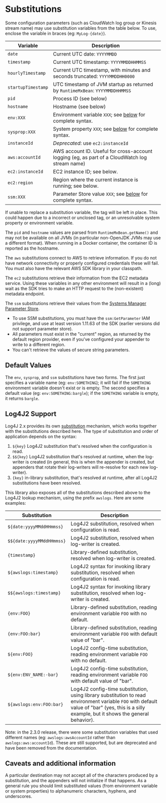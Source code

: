 # Substitutions

Some configuration parameters (such as CloudWatch log group or Kinesis stream name) may use
substitution variables from the table below. To use, enclose the variable in braces (eg:
`MyLog-{date}`).


Variable            | Description
--------------------|----------------------------------------------------------------
`date`              | Current UTC date: `YYYYMMDD`
`timestamp`         | Current UTC timestamp: `YYYYMMDDHHMMSS`
`hourlyTimestamp`   | Current UTC timestamp, with minutes and seconds truncated: `YYYYMMDDHH0000`
`startupTimestamp`  | UTC timestamp of JVM startup as returned by `RuntimeMxBean`: `YYYYMMDDHHMMSS`
`pid`               | Process ID (see below)
`hostname`          | Hostname (see below)
`env:XXX`           | Environment variable `XXX`; see [below](#default-values) for complete syntax.
`sysprop:XXX`       | System property `XXX`; see [below](#default-values) for complete syntax.
`instanceId`        | _Deprecated_: use `ec2:instanceId`
`aws:accountId`     | AWS account ID. Useful for cross-account logging (eg, as part of a CloudWatch log stream name)
`ec2:instanceId`    | EC2 instance ID; see below.
`ec2:region`        | Region where the current instance is running; see below.
`ssm:XXX`           | Parameter Store value `XXX`; see [below](#default-values) for complete syntax.

If unable to replace a substitution variable, the tag will be left in place. This could happen due
to a incorrect or unclosed tag, or an unresolvable system property or environment variable.

The `pid` and `hostname` values are parsed from `RuntimeMxBean.getName()` and may not be available
on all JVMs (in particular non-OpenJDK JVMs may use a different format). When running in a Docker
container, the container ID is reported as the hostname.

The `aws` substitutions connect to AWS to retrieve information. If you do not have network
connectivity or properly configured credentials these will fail. You must also have the relevant
AWS SDK library in your classpath.

The `ec2` substitutions retrieve their information from the EC2 metadata service. Using these
variables in any other environment will result in a (long) wait as the SDK tries to make an HTTP
request to the (non-existent) metadata endpoint.

The `ssm` substitutions retrieve their values from the [Systems Manager Parameter
Store](https://docs.aws.amazon.com/systems-manager/latest/userguide/systems-manager-parameter-store.html).

* To use SSM substitutions, you must have the `ssm:GetParameter` IAM privilege, and use
  at least version 1.11.63 of the SDK (earlier versions did not support parameter store).
* All parameters must exist in the "current" region, as returned by the default region
  provider, even if you've configured your appender to write to a different region.
* You can't retrieve the values of secure string parameters.


## Default Values

The `env`, `sysprop`, and `ssm` substitutions have two forms. The first just specifies a
variable name (eg: `env:SOMETHING`); it will fail if the `SOMETHING` environment variable
doesn't exist or is empty. The second specifies a default value (eg: `env:SOMETHING:bargle`);
if the `SOMETHING` variable is empty, it returns `bargle`.


## Log4J2 Support

Log4J 2.x provides its own [substitution](https://logging.apache.org/log4j/2.x/manual/configuration.html#PropertySubstitution)
mechanism, which works together with the substitutions described here. The type of substitution
and order of application depends on the syntax:

1. `${key}` Log4J2 substitution that's resolved when the configuration is read.
2. `$${key}` Log4J2 substitution that's resolved at runtime, when the log-writer
   is created (in general, this is when the appender is created, but appenders
   that rotate their log-writers will re-resolve for each new log-writer).
3. `{key}` in-library substitution, that's resolved at runtime, after all Log4J2
   substitutions have been resolved.

This library also exposes all of the substitutions described above to the Log4J2
lookup mechanism, using the prefix `awslogs`. Here are some examples:

Substitution                | Description
----------------------------|----------------------------------------------------------------
`${date:yyyyMMddHHmmss}`    | Log4J2 substitution, resolved when configuration is read.
`$${date:yyyyMMddHHmmss}`   | Log4J2 substitution, resolved when log-writer is created.
`{timestamp}`               | Library-defined substitution, resolved when log-writer is created.
`${awslogs:timestamp}`      | Log4J2 syntax for invoking library substitution, resolved when configuration is read.
`$${awslogs:timestamp}`     | Log4J2 syntax for invoking library substitution, resolved when log-writer is created.
`{env:FOO}`                 | Library-defined substitution, reading environment variable `FOO` with no default.
`{env:FOO:bar}`             | Library-defined substitution, reading environment variable `FOO` with default value of "bar".
`${env:FOO}`                | Log4J2 config-time substitution, reading environment variable `FOO` with no default.
`${env:ENV_NAME:-bar}`      | Log4J2 config-time substitution, reading environment variable `FOO` with default value of "bar".
`${awslogs:env:FOO:bar}`    | Log4J2 config-time substitution, using library substitution to read environment variable `FOO` with default value of "bar" (yes, this is a silly example, but it shows the general behavior).

Note: in the 2.3.0 release, there were some substitution variables that used different names
(eg: `awslogs:awsAccountId` rather than `awslogs:aws:accountId`). These are still supported,
but are deprecated and have been removed from the documentation.


## Caveats and additional information

A particular destination may not accept all of the characters produced by a substitution, and the
appenders will not initialize if that happens. As a general rule you should limit substituted
values (from environment variable or system properties) to alphanumeric characters, hyphens, and
underscores.
